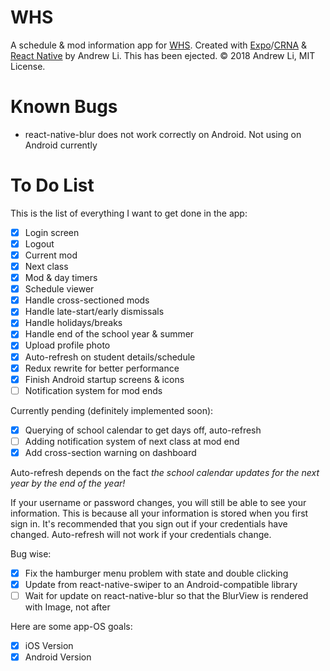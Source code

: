 # WHS



A schedule & mod information app for [WHS](http://whs.westside66.org/). Created
with [Expo](https://expo.io/)/[CRNA](https://github.com/react-community/create-react-native-app)
& [React Native](https://facebook.github.io/react-native/) by Andrew Li. This has
been ejected. © 2018 Andrew Li, MIT License.

# Known Bugs

- react-native-blur does not work correctly on Android. Not using on Android currently

# To Do List

This is the list of everything I want to get done in the app:

- [x] Login screen
- [x] Logout
- [x] Current mod
- [x] Next class
- [x] Mod & day timers
- [x] Schedule viewer
- [x] Handle cross-sectioned mods
- [x] Handle late-start/early dismissals
- [x] Handle holidays/breaks
- [x] Handle end of the school year & summer
- [x] Upload profile photo
- [x] Auto-refresh on student details/schedule
- [x] Redux rewrite for better performance
- [x] Finish Android startup screens & icons
- [ ] Notification system for mod ends

Currently pending (definitely implemented soon):

- [x] Querying of school calendar to get days off, auto-refresh
- [ ] Adding notification system of next class at mod end
- [x] Add cross-section warning on dashboard

Auto-refresh depends on the fact *the school calendar updates for the next year by the end of the year!*

If your username or password changes, you will still be able to see your information.
This is because all your information is stored when you first sign in. It's recommended
that you sign out if your credentials have changed. Auto-refresh will not work if your
credentials change.

Bug wise:

- [x] Fix the hamburger menu problem with state and double clicking
- [x] Update from react-native-swiper to an Android-compatible library
- [ ] Wait for update on react-native-blur so that the BlurView is rendered with Image, not after

Here are some app-OS goals:

- [x] iOS Version
- [x] Android Version

